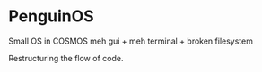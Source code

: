 # PenguinOS
Small OS in COSMOS
meh gui + meh terminal + broken filesystem

Restructuring the flow of code.

